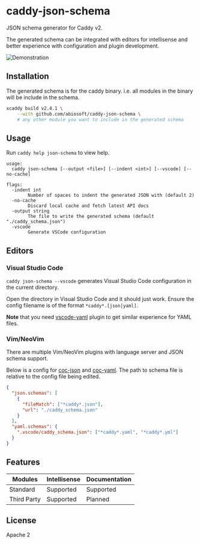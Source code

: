 # caddy-json-schema

JSON schema generator for Caddy v2.

The generated schema can be integrated with editors for intellisense and better experience with configuration and plugin development.

![Demonstration](https://github.com/abiosoft/caddy-json-schema/blob/master/gif/schema.gif)

## Installation

The generated schema is for the caddy binary. i.e. all modules in the binary will
be include in the schema.

```sh
xcaddy build v2.4.1 \
    --with github.com/abiosoft/caddy-json-schema \
    # any other module you want to include in the generated schema
```

## Usage

Run `caddy help json-schema` to view help.

```
usage:
  caddy json-schema [--output <file>] [--indent <int>] [--vscode] [--no-cache]

flags:
  -indent int
        Number of spaces to indent the generated JSON with (default 2)
  -no-cache
        Discard local cache and fetch latest API docs
  -output string
        The file to write the generated schema (default "./caddy_schema.json")
  -vscode
        Generate VSCode configuration
```

## Editors

### Visual Studio Code

`caddy json-schema --vscode` generates Visual Studio Code configuration in the current directory.

Open the directory in Visual Studio Code and it should just work.
Ensure the config filename is of the format `*caddy*.[json|yaml]`.

**Note** that you need [vscode-yaml](https://marketplace.visualstudio.com/items?itemName=redhat.vscode-yaml) plugin to get similar experience for YAML files.

### Vim/NeoVim

There are multiple Vim/NeoVim plugins with language server and JSON schema support.

Below is a config for [coc-json](https://github.com/neoclide/coc-json) and [coc-yaml](https://github.com/neoclide/coc-yaml). The path to schema file is relative to the config file being edited.

```json
{
  "json.schemas": [
    {
      "fileMatch": ["*caddy*.json"],
      "url": "./caddy_schema.json"
    }
  ],
  "yaml.schemas": {
    ".vscode/caddy_schema.json": ["*caddy*.yaml", "*caddy*.yml"]
  }
}
```

## Features

| Modules     | Intellisense | Documentation |
| ----------- | ------------ | ------------- |
| Standard    | Supported    | Supported     |
| Third Party | Supported    | Planned       |

## License

Apache 2
